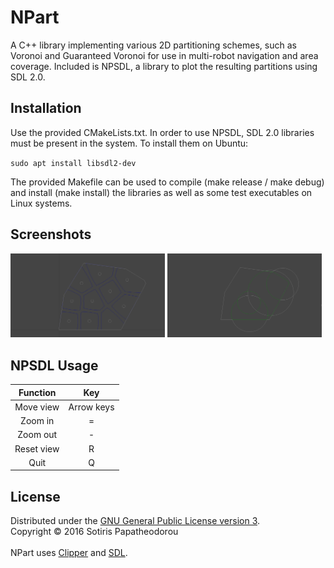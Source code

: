 # NPart
A C++ library implementing various 2D partitioning schemes, such as Voronoi and
Guaranteed Voronoi for use in multi-robot navigation and area coverage.
Included is NPSDL, a library to plot the resulting partitions using SDL 2.0.

## Installation
Use the provided CMakeLists.txt. In order to use NPSDL, SDL 2.0 libraries must be present in the system. To install them on Ubuntu:

`sudo apt install libsdl2-dev`

The provided Makefile can be used to compile (make release / make debug) and
install (make install) the libraries as well as some test executables on Linux systems.

## Screenshots
<img src="./Screenshots/GV.png" width="49%"> <img src="./Screenshots/YSUQ.png" width="49%">

## NPSDL Usage
|Function   |Key                   |
|:----------:|:--------------------------:|
|Move view		|Arrow keys
|Zoom in        |=
|Zoom out       |\-
|Reset view     |R
|Quit          	|Q

## License
Distributed under the [GNU General Public License version 3](LICENSE.txt).
<br>
Copyright © 2016 Sotiris Papatheodorou
<br>
<br>
NPart uses [Clipper](http://angusj.com/delphi/clipper.php) and [SDL](https://www.libsdl.org/).
